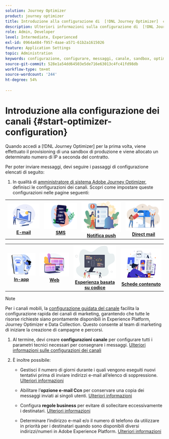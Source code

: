 ```yaml
---
solution: Journey Optimizer
product: journey optimizer
title: Introduzione alla configurazione di  [!DNL Journey Optimizer]  canali
description: Ulteriori informazioni sulla configurazione di  [!DNL Journey Optimizer]  canali
role: Admin, Developer
level: Intermediate, Experienced
exl-id: 0964a484-f957-4aae-a571-61b2a1615026
feature: Application Settings
topic: Administration
keywords: configurazione, configurare, messaggi, canale, sandbox, optimizer
source-git-commit: 528e1a54dd64503e5de716e63013c4fc41fd98db
workflow-type: tm+mt
source-wordcount: '244'
ht-degree: 54%

---
```



# Introduzione alla configurazione dei canali {#start-optimizer-configuration}

Quando accedi a [!DNL Journey Optimizer] per la prima volta, viene effettuato il provisioning di una sandbox di produzione e viene allocato un determinato numero di IP a seconda del contratto.


Per poter inviare messaggi, devi seguire i passaggi di configurazione elencati di seguito:

1. In qualità di [amministratore di sistema Adobe Journey Optimizer](../start/path/administrator.md), definisci le configurazioni dei canali. Scopri come impostare queste configurazioni nelle pagine seguenti:

<table style="table-layout:fixed"><tr style="border: 0;">
<td><a href="../email/get-started-email-config.md"><img alt="e-mail" src="../channels/assets/do-not-localize/email.png"></a>
<div align="center"><a href="../email/get-started-email-config.md"><strong>E-mail</strong></a></div></td>
<td><a href="../sms/sms-configuration.md"><img alt="SMS" src="../channels/assets/do-not-localize/sms.png"></a>
<div align="center"><a href="../sms/sms-configuration.md"><strong>SMS</strong></a></div></td>
<td><a href="../push/push-configuration.md"><img alt="push" src="../channels/assets/do-not-localize/push.png"></a>
<div align="center"><a href="../push/push-configuration.md"><strong>Notifica push</strong></a></div></td>
<td><a href="../direct-mail/direct-mail-configuration.md"><img alt="direct mail" src="../channels/assets/do-not-localize/direct-mail.jpg"></a>
<div align="center"><a href="../direct-mail/direct-mail-configuration.md"><strong>Direct mail</strong></a></div></td>
</tr></table>

<table style="table-layout:fixed"><tr style="border: 0;">
<td><a href="../in-app/inapp-configuration.md"><img alt="in-app" src="../channels/assets/do-not-localize/inapp.jpg"></a>
<div align="center"><a href="../in-app/inapp-configuration.md"><strong>In-app</strong></a></div></td>
<td><a href="../web/web-configuration.md"><img alt="web" src="../channels/assets/do-not-localize/web.jpg"></a>
<div align="center"><a href="../web/web-configuration.md"><strong>Web</strong></a></div></td>
<td><a href="../code-based/code-based-configuration.md"><img alt="esperienza basata su codice" src="../channels/assets/do-not-localize/code.png"></a>
<div align="center"><a href="../code-based/code-based-configuration.md"><strong>Esperienza basata su codice</strong></a></div></td>
<td><a href="../content-card/content-card-configuration-prereq.md"><img alt="schede contenuto" src="../channels/assets/do-not-localize/cards.png"></a>
<div align="center"><a href="../content-card/content-card-configuration-prereq.md"><strong>Schede contenuto</strong></a></div></td>
</tr></table>

>[!NOTE]
>
>Per i canali mobili, la [configurazione guidata del canale](set-mobile-config.md) facilita la configurazione rapida dei canali di marketing, garantendo che tutte le risorse richieste siano prontamente disponibili in Experience Platform, Journey Optimizer e Data Collection. Questo consente al team di marketing di iniziare la creazione di campagne e percorsi.

1. Al termine, devi creare **configurazioni canale** per configurare tutti i parametri tecnici necessari per consegnare i messaggi. [Ulteriori informazioni sulle configurazioni dei canali](channel-surfaces.md)

1. È inoltre possibile:

   * Gestisci il numero di giorni durante i quali vengono eseguiti nuovi tentativi prima di inviare indirizzi e-mail all’elenco di soppressione. [Ulteriori informazioni](manage-suppression-list.md)

   * Abilitare l’**opzione e-mail Ccn** per conservare una copia dei messaggi inviati ai singoli utenti. [Ulteriori informazioni](archiving-support.md#enable-bcc)

   * Configura **regole business** per evitare di sollecitare eccessivamente i destinatari. [Ulteriori informazioni](../conflict-prioritization/rule-sets.md)

   * Determinare l’indirizzo e-mail e/o il numero di telefono da utilizzare in priorità per i destinatari quando sono disponibili diversi indirizzi/numeri in Adobe Experience Platform. [Ulteriori informazioni](primary-email-addresses.md)
